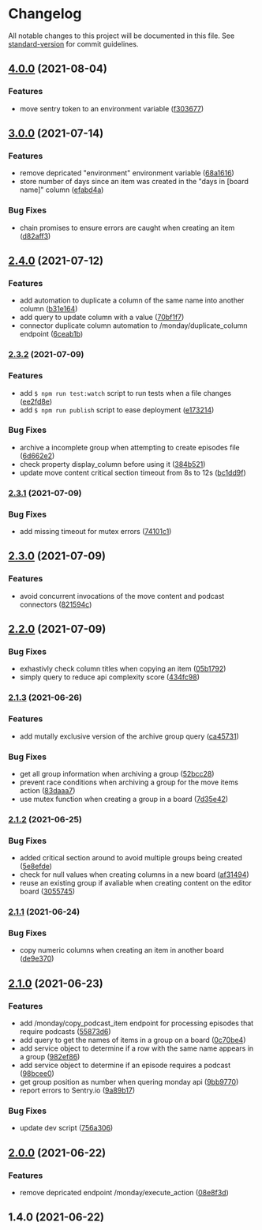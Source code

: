 # Changelog

All notable changes to this project will be documented in this file. See [standard-version](https://github.com/conventional-changelog/standard-version) for commit guidelines.

## [4.0.0](https://github.com/mokkapps/changelog-generator-demo/compare/v3.0.0...v4.0.0) (2021-08-04)


### Features

* move sentry token to an environment variable ([f303677](https://github.com/mokkapps/changelog-generator-demo/commits/f303677cb8fd36ba09b8889c95d39e9258d41123))

## [3.0.0](https://github.com/mokkapps/changelog-generator-demo/compare/v2.4.0...v3.0.0) (2021-07-14)


### Features

* remove depricated "environment" environment variable ([68a1616](https://github.com/mokkapps/changelog-generator-demo/commits/68a1616338b54cd71e35a01acf25a516d6731f15))
* store number of days since an item was created in the "days in [board name]" column ([efabd4a](https://github.com/mokkapps/changelog-generator-demo/commits/efabd4a7f8bed10afa38ee4fee1158b0330de8fc))


### Bug Fixes

* chain promises to ensure errors are caught when creating an item ([d82aff3](https://github.com/mokkapps/changelog-generator-demo/commits/d82aff33bd4132fcaf9eb07017e28345acd4356c))

## [2.4.0](https://github.com/mokkapps/changelog-generator-demo/compare/v2.3.2...v2.4.0) (2021-07-12)


### Features

* add automation to duplicate a column of the same name into another column ([b31e164](https://github.com/mokkapps/changelog-generator-demo/commits/b31e164fe71f4ef807b0aa2d049478e9ce724eb6))
* add query to update column with a value ([70bf1f7](https://github.com/mokkapps/changelog-generator-demo/commits/70bf1f776248fad89f9f74fdfe7c601bbab8b576))
* connector duplicate column automation to /monday/duplicate_column endpoint ([6ceab1b](https://github.com/mokkapps/changelog-generator-demo/commits/6ceab1b1c06e0c40c7d080d41510b851995855a8))

### [2.3.2](https://github.com/mokkapps/changelog-generator-demo/compare/v2.3.1...v2.3.2) (2021-07-09)

### Features

- add `$ npm run test:watch` script to run tests when a file changes ([ee2fd8e](https://github.com/mokkapps/changelog-generator-demo/commits/ee2fd8e90603688b42f0771f845cb69965bf1072))
- add `$ npm run publish` script to ease deployment ([e173214](https://github.com/mokkapps/changelog-generator-demo/commits/e173214adb94d594532a3e8869b5313efe001e5a))

### Bug Fixes

- archive a incomplete group when attempting to create episodes file ([6d662e2](https://github.com/mokkapps/changelog-generator-demo/commits/6d662e24bc928ae5f42e6483ea1f6f6e980ae460))
- check property display_column before using it ([384b521](https://github.com/mokkapps/changelog-generator-demo/commits/384b5212e98008bbaa289e2e51528f874ed72259))
- update move content critical section timeout from 8s to 12s ([bc1dd9f](https://github.com/mokkapps/changelog-generator-demo/commits/bc1dd9fdc64379f7f67e76928e1fe1d1f25fadd9))

### [2.3.1](https://github.com/mokkapps/changelog-generator-demo/compare/v2.3.0...v2.3.1) (2021-07-09)

### Bug Fixes

- add missing timeout for mutex errors ([74101c1](https://github.com/mokkapps/changelog-generator-demo/commits/74101c17be71672b4f89d20d01429287a5b78511))

## [2.3.0](https://github.com/mokkapps/changelog-generator-demo/compare/v2.2.0...v2.3.0) (2021-07-09)

### Features

- avoid concurrent invocations of the move content and podcast connectors ([821594c](https://github.com/mokkapps/changelog-generator-demo/commits/821594c5a335b4ae595c7ed092b2dd2da15f1677))

## [2.2.0](https://github.com/mokkapps/changelog-generator-demo/compare/v2.1.3...v2.2.0) (2021-07-09)

### Bug Fixes

- exhastivly check column titles when copying an item ([05b1792](https://github.com/mokkapps/changelog-generator-demo/commits/05b17925a4ea01272fdd75c45bf8e0bec76f52f7))
- simply query to reduce api complexity score ([434fc98](https://github.com/mokkapps/changelog-generator-demo/commits/434fc989f9854f6129f90e5f28194b55522a2449))

### [2.1.3](https://github.com/mokkapps/changelog-generator-demo/compare/v2.1.2...v2.1.3) (2021-06-26)

### Features

- add mutally exclusive version of the archive group query ([ca45731](https://github.com/mokkapps/changelog-generator-demo/commits/ca45731ec8c155816a5adfd279e9006417739598))

### Bug Fixes

- get all group information when archiving a group ([52bcc28](https://github.com/mokkapps/changelog-generator-demo/commits/52bcc28f84a3cac2ccfc58d59f25c081454cd843))
- prevent race conditions when archiving a group for the move items action ([83daaa7](https://github.com/mokkapps/changelog-generator-demo/commits/83daaa73c116a4a120c48a7ff052c63bd8d102cf))
- use mutex function when creating a group in a board ([7d35e42](https://github.com/mokkapps/changelog-generator-demo/commits/7d35e4258aedbe20e0eb1e4d141805b3efc75218))

### [2.1.2](https://github.com/mokkapps/changelog-generator-demo/compare/v2.1.1...v2.1.2) (2021-06-25)

### Bug Fixes

- added critical section around to avoid multiple groups being created ([5e8efde](https://github.com/mokkapps/changelog-generator-demo/commits/5e8efde75b66e08957d168251569810d2b41ddff))
- check for null values when creating columns in a new board ([af31494](https://github.com/mokkapps/changelog-generator-demo/commits/af31494e547c327eae42c1fbe42ba5a6d4b199d8))
- reuse an existing group if avaliable when creating content on the editor board ([3055745](https://github.com/mokkapps/changelog-generator-demo/commits/3055745986aa45abeefd990472e6b9224c59d959))

### [2.1.1](https://github.com/mokkapps/changelog-generator-demo/compare/v2.1.0...v2.1.1) (2021-06-24)

### Bug Fixes

- copy numeric columns when creating an item in another board ([de9e370](https://github.com/mokkapps/changelog-generator-demo/commits/de9e3703391e2d43552cfcd8f09186567b076740))

## [2.1.0](https://github.com/mokkapps/changelog-generator-demo/compare/v2.0.0...v2.1.0) (2021-06-23)

### Features

- add /monday/copy_podcast_item endpoint for processing episodes that require podcasts ([55873d6](https://github.com/mokkapps/changelog-generator-demo/commits/55873d6c0a884c5fa9f5aed0b0e3ed4ff52254f7))
- add query to get the names of items in a group on a board ([0c70be4](https://github.com/mokkapps/changelog-generator-demo/commits/0c70be48d2b1c0d1b0a3acb28be0912b3f75ef64))
- add service object to determine if a row with the same name appears in a group ([982ef86](https://github.com/mokkapps/changelog-generator-demo/commits/982ef8611c3d6a8175aa56fd4a02420c2debc9e1))
- add service object to determine if an episode requires a podcast ([98bcee0](https://github.com/mokkapps/changelog-generator-demo/commits/98bcee0aba98db6c08124c5928239b8ea5b8ec74))
- get group position as number when quering monday api ([9bb9770](https://github.com/mokkapps/changelog-generator-demo/commits/9bb97706d03435a6ec6925225af675475300c90a))
- report errors to Sentry.io ([9a89b17](https://github.com/mokkapps/changelog-generator-demo/commits/9a89b176fb55423c4f10ec5c0823d11aaa24f503))

### Bug Fixes

- update dev script ([756a306](https://github.com/mokkapps/changelog-generator-demo/commits/756a3062d0f3591807d991896ee605ea697fe573))

## [2.0.0](https://github.com/mokkapps/changelog-generator-demo/compare/v1.4.0...v2.0.0) (2021-06-22)

### Features

- remove depricated endpoint /monday/execute_action ([08e8f3d](https://github.com/mokkapps/changelog-generator-demo/commits/08e8f3d003708fad9b4c8bf42bf5b893784207ab))

## 1.4.0 (2021-06-22)
